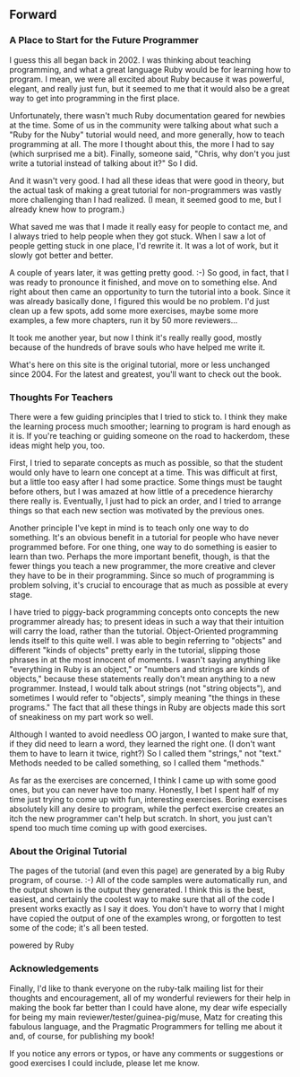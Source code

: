 ## Forward

### A Place to Start for the Future Programmer

I guess this all began back in 2002. I was thinking about teaching programming, and what a great language Ruby would be for learning
how to program. I mean, we were all excited about Ruby because it was powerful, elegant, and really just fun, but it seemed to me that
it would also be a great way to get into programming in the first place.

Unfortunately, there wasn't much Ruby documentation geared for newbies at the time. Some of us in the community were talking about what
such a "Ruby for the Nuby" tutorial would need, and more generally, how to teach programming at all. The more I thought about this,
the more I had to say (which surprised me a bit). Finally, someone said, "Chris, why don't you just write a tutorial instead of talking
about it?" So I did.

And it wasn't very good. I had all these ideas that were good in theory, but the actual task of making a great tutorial for
non-programmers was vastly more challenging than I had realized. (I mean, it seemed good to me, but I already knew how to program.)

What saved me was that I made it really easy for people to contact me, and I always tried to help people when they got stuck.
When I saw a lot of people getting stuck in one place, I'd rewrite it. It was a lot of work, but it slowly got better and better.

A couple of years later, it was getting pretty good. :-) So good, in fact, that I was ready to pronounce it finished,
and move on to something else. And right about then came an opportunity to turn the tutorial into a book.
Since it was already basically done, I figured this would be no problem. I'd just clean up a few spots, add some more exercises,
maybe some more examples, a few more chapters, run it by 50 more reviewers...

It took me another year, but now I think it's really really good, mostly because of the hundreds of brave souls who have helped me write it.

What's here on this site is the original tutorial, more or less unchanged since 2004. For the latest and greatest,
you'll want to check out the book.


### Thoughts For Teachers

There were a few guiding principles that I tried to stick to. I think they make the learning process much smoother;
learning to program is hard enough as it is. If you're teaching or guiding someone on the road to hackerdom,
these ideas might help you, too.

First, I tried to separate concepts as much as possible, so that the student would only have to learn one concept at a time.
This was difficult at first, but a little too easy after I had some practice. Some things must be taught before others,
but I was amazed at how little of a precedence hierarchy there really is. Eventually, I just had to pick an order,
and I tried to arrange things so that each new section was motivated by the previous ones.

Another principle I've kept in mind is to teach only one way to do something. It's an obvious benefit in a tutorial for people who have
never programmed before. For one thing, one way to do something is easier to learn than two. Perhaps the more important benefit,
though, is that the fewer things you teach a new programmer, the more creative and clever they have to be in their programming.
Since so much of programming is problem solving, it's crucial to encourage that as much as possible at every stage.

I have tried to piggy-back programming concepts onto concepts the new programmer already has;
to present ideas in such a way that their intuition will carry the load, rather than the tutorial.
Object-Oriented programming lends itself to this quite well. I was able to begin referring to
"objects" and different "kinds of objects" pretty early in the tutorial, slipping those phrases in at the most innocent of moments.
I wasn't saying anything like "everything in Ruby is an object," or "numbers and strings are kinds of objects,"
because these statements really don't mean anything to a new programmer. Instead, I would talk about strings (not "string objects"),
and sometimes I would refer to "objects", simply meaning "the things in these programs."
The fact that all these things in Ruby are objects made this sort of sneakiness on my part work so well.

Although I wanted to avoid needless OO jargon, I wanted to make sure that, if they did need to learn a word, they learned the right one.
(I don't want them to have to learn it twice, right?) So I called them "strings," not "text." Methods needed to be called something,
so I called them "methods."

As far as the exercises are concerned, I think I came up with some good ones, but you can never have too many. Honestly,
I bet I spent half of my time just trying to come up with fun, interesting exercises.
Boring exercises absolutely kill any desire to program, while the perfect exercise creates an itch the new programmer can't help but scratch.
In short, you just can't spend too much time coming up with good exercises.


### About the Original Tutorial

The pages of the tutorial (and even this page) are generated by a big Ruby program, of course. :-)
All of the code samples were automatically run, and the output shown is the output they generated.
I think this is the best, easiest, and certainly the coolest way to make sure that all of the code I present works exactly as I say
it does. You don't have to worry that I might have copied the output of one of the examples wrong,
or forgotten to test some of the code; it's all been tested.

powered by Ruby


### Acknowledgements

Finally, I'd like to thank everyone on the ruby-talk mailing list for their thoughts and encouragement,
all of my wonderful reviewers for their help in making the book far better than I could have alone, my dear wife especially
for being my main reviewer/tester/guinea-pig/muse, Matz for creating this fabulous language, and the Pragmatic Programmers
for telling me about it and, of course, for publishing my book!

If you notice any errors or typos, or have any comments or suggestions or good exercises I could include, please let me know.

